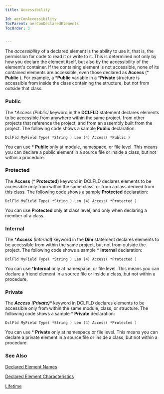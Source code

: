 ```yaml
---
title: Accessibility

Id: aerConAccessibility
TocParent: aerConDeclaredElements
TocOrder: 3


---
```


The *accessibility* of a declared element is the ability to use it, that is, the permission for code to read it or write to it. This is determined not only by how you declare the element itself, but also by the accessibility of the element's container. If the containing element is not accessible, none of its contained elements are accessible, even those declared as **Access** (* **Public** ). For example, a ***Public** variable in a ***Private** structure is accessible from inside the class containing the structure, but not from outside that class. 

### Public
The **Access (*Public)** keyword in the **DCLFLD** statement declares elements to be accessible from anywhere within the same project, from other projects that reference the project, and from an assembly built from the project. The following code shows a sample **Public** declaration: 

```
DclFld MyField Type( *String ) Len (4) Access( *Public ) 
```

You can use * **Public** only at module, namespace, or file level. This means you can declare a public element in a source file or inside a class, but not within a procedure. 

### Protected
The **Access** (* **Protected)** keyword in DCLFLD declares elements to be accessible only from within the same class, or from a class derived from this class. The following code shows a sample **Protected** declaration: 

```
DclFld MyField Type( *String ) Len (4) Access( *Protected ) 
```

You can use **Protected** only at class level, and only when declaring a member of a class. 

### Internal
The ****Access** (*Internal<b>)** </b> keyword in the **Dim** statement declares elements to be accessible from within the same project, but not from outside the project. The following code shows a sample * **Internal** declaration: 

```
DclFld MyField Type( *String ) Len (4) Access( *Protected ) 
```

You can use ***Internal** only at namespace, or file level. This means you can declare a friend element in a source file or inside a class, but not within a procedure. 

### Private
The ****Access** (*<b>Private)** </b> keyword in DCLFLD declares elements to be accessible only from within the same module, class, or structure. The following code shows a sample * **Private** declaration: 

```
DclFld MyField Type( *String ) Len (4) Access( *Protected ) 
```

You can use * **Private** only at namespace or file level. This means you can declare a private element in a source file or inside a class, but not within a procedure. 

### See Also
[Declared Element Names](aerConDeclaredElements.html)

[Declared Element Characteristics](aerConDeclaredElementCharacteristics.html)

[Lifetime](aerConDeclaredElementsLifetime.html) 
